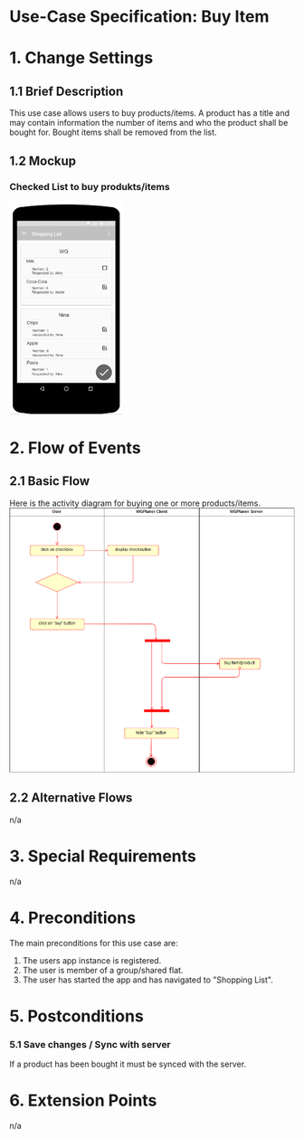 # Use-Case Specification: Buy Item

# 1. Change Settings

## 1.1 Brief Description
This use case allows users to buy products/items.
A product has a title and may contain information the number of items and who the product shall be bought for. 
Bought items shall be removed from the list.

## 1.2 Mockup
### Checked List to buy produkts/items
[![Mockup CheckedList](../Mockups/uc_shopping_list_CheckedList_200px.png)](../Mockups/uc_shopping_list_CheckedList.PNG)

# 2. Flow of Events

## 2.1 Basic Flow
Here is the activity diagram for buying one or more products/items.
![Activity Diagram](../ActivityDiagrams/uc_buy_item_activity_diagramm.png)


## 2.2 Alternative Flows
n/a

# 3. Special Requirements
n/a

# 4. Preconditions
The main preconditions for this use case are:

 1. The users app instance is registered.
 2. The user is member of a group/shared flat.
 2. The user has started the app and has navigated to "Shopping List".

# 5. Postconditions

### 5.1 Save changes / Sync with server
If a product has been bought it must be synced with the server.

# 6. Extension Points
n/a
